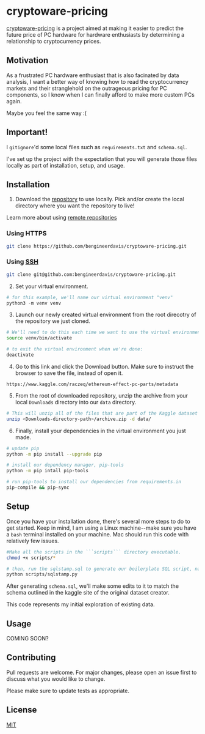 # cryptoware-pricing

[cryptoware-pricing](https://github.com/bengineerdavis/cryptoware-pricing) is a project aimed at making it easier to predict the future price of PC hardware for hardware enthusiasts by determining a relationship to cryptocurrency prices.

## Motivation
As a frustrated PC hardware enthusiast that is also facinated by data analysis, I want a better way of knowing how to read the cryptocurrency markets and their stranglehold on the outrageous pricing for PC components, so I know when I can finally afford to make more custom PCs again.

Maybe you feel the same way :(

## Important!
I ```gitignore```'d some local files such as ```requirements.txt``` and ```schema.sql```. 

I've set up the project with the expectation that you will generate those files locally as part of installation, setup, and usage.

## Installation

1. Download the [repository](https://github.com/bengineerdavis/cryptoware-pricing) to use locally. Pick and/or create the local directory where you want the repository to live!

Learn more about using [remote repositories](https://docs.github.com/en/get-started/getting-started-with-git/about-remote-repositories)

### Using HTTPS
```bash
git clone https://github.com/bengineerdavis/cryptoware-pricing.git
```

### Using [SSH](https://docs.github.com/en/authentication/connecting-to-github-with-ssh)
```bash
git clone git@github.com:bengineerdavis/cryptoware-pricing.git
```

2. Set your virtual environment.

```python
# for this example, we'll name our virtual environment "venv"
python3 -m venv venv
```

3. Launch our newly created virtual environment from the root direcotry of the repository we just cloned.

```bash
# We'll need to do this each time we want to use the virtual environment
source venv/bin/activate

# to exit the virtual environment when we're done:
deactivate
```

4. Go to this link and click the Download button. Make sure to instruct the browser to save the file, instead of open it.

```http
https://www.kaggle.com/raczeq/ethereum-effect-pc-parts/metadata
```

5. From the root of downloaded repository, unzip the archive from your local ```Downloads``` directory into our ```data``` directory.

```bash
# This will unzip all of the files that are part of the Kaggle dataset
unzip <Downloads-directory-path>/archive.zip -d data/
```

6. Finally, install your dependencies in the virtual environment you just made.

```bash
# update pip
python -m pip install --upgrade pip

# install our dependency manager, pip-tools
python -m pip intall pip-tools

# run pip-tools to install our dependencies from requirements.in
pip-compile && pip-sync
```

## Setup

Once you have your installation done, there's several more steps to do to get started. Keep in mind, I am using a Linux machine--make sure you have a ```bash``` terminal installed on your machine. Mac should run this code with relatively few issues.

```bash
#Make all the scripts in the ```scripts``` directory executable.
chmod +x scripts/*

# then, run the sqlstamp.sql to generate our boilerplate SQL script, named "schema.sql"
python scripts/sqlstamp.py
```

After generating ```schema.sql```, we'll make some edits to it to match the schema outlined in the kaggle site of the original dataset creator.

This code represents my initial exploration of existing data.

## Usage
COMING SOON?

## Contributing
Pull requests are welcome. For major changes, please open an issue first to discuss what you would like to change.

Please make sure to update tests as appropriate.

## License
[MIT](https://choosealicense.com/licenses/mit/)